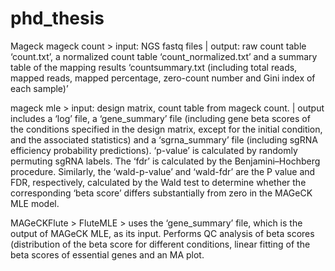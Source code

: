# phd_thesis #


Mageck
mageck count > input: NGS fastq files | output: raw count table ‘count.txt’, a normalized count table ‘count_normalized.txt’ and a summary table of the mapping results ‘countsummary.txt (including total reads, mapped reads, mapped percentage, zero-count number and Gini index of each sample)’

mageck mle > input: design matrix, count table from mageck count. | output includes a ‘log’ file, a ‘gene_summary’ file (including gene beta scores of the conditions specified in the design matrix, except for the initial condition, and the associated statistics) and a ‘sgrna_summary’ file (including sgRNA efficiency probability predictions). ‘p-value’ is calculated by randomly permuting sgRNA labels. The ‘fdr’ is calculated by the Benjamini–Hochberg procedure. Similarly, the ‘wald-p-value’ and ‘wald-fdr’ are the P value and FDR, respectively, calculated by the Wald test to determine whether the corresponding ‘beta score’ differs substantially from zero in the MAGeCK MLE model.

MAGeCKFlute > FluteMLE > uses the ‘gene_summary’ file, which is the output of MAGeCK MLE, as its input. Performs QC analysis of beta scores (distribution of the beta score for different conditions, linear fitting of the beta scores of essential genes and an MA plot. 
